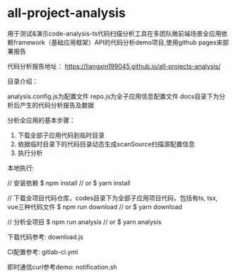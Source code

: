 # all-project-analysis
用于测试&演示code-analysis-ts代码扫描分析工具在多团队微前端场景全应用依赖framework（基础应用框架）API的代码分析demo项目,使用github pages来部署报告

代码分析报告地址： https://liangxin199045.github.io/all-projects-analysis/

目录介绍：

analysis.config.js为配置文件
repo.js为全子应用信息配置文件
docs目录下为分析后产生的代码分析报告及数据

分析全应用的基本步骤：
1. 下载全部子应用代码到临时目录
2. 依据临时目录下的代码目录动态生成scanSource扫描源配置信息
3. 执行分析

本地执行:

// 安装依赖
$ npm install 
// or 
$ yarn install

// 下载全项目代码仓库，codes目录下为全部子应用项目代码，包括有ts, tsx, vue三种代码文件
$ npm run download 
// or 
$ yarn download

// 分析全项目
$ npm run analysis 
// or 
$ yarn analysis

下载代码参考:
download.js

CI配置参考:
gitlab-ci.yml

即时通信curl参考demo:
notification.sh
